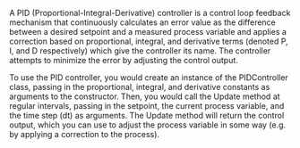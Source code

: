 ﻿A PID (Proportional-Integral-Derivative) controller is a control loop feedback mechanism that continuously calculates an error value as the difference between a desired setpoint and a measured process variable and applies a correction based on proportional, integral, and derivative terms (denoted P, I, and D respectively) which give the controller its name. The controller attempts to minimize the error by adjusting the control output.

To use the PID controller, you would create an instance of the PIDController class, passing in the proportional, integral, and derivative constants as arguments to the constructor. Then, you would call the Update method at regular intervals, passing in the setpoint, the current process variable, and the time step (dt) as arguments. The Update method will return the control output, which you can use to adjust the process variable in some way (e.g. by applying a correction to the process).